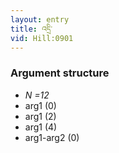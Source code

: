 ```yaml
---
layout: entry
title: འདྲི་
vid: Hill:0901
---
```

### Argument structure
* _N =12_
* arg1 (0)
* arg1 (2)
* arg1 (4)
* arg1-arg2 (0)
